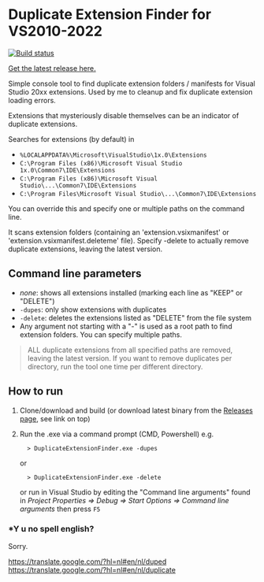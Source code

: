 # Duplicate Extension Finder for VS2010-2022

[![Build status](https://ci.appveyor.com/api/projects/status/cfgak6mw0v8fg9d2?svg=true)](https://ci.appveyor.com/project/remcoros/duplicateextensionfinder)

[Get the latest release here.](https://github.com/remcoros/DuplicateExtensionFinder/releases)

Simple console tool to find duplicate extension folders / manifests for Visual Studio 20xx extensions. Used by me to cleanup and fix duplicate extension loading errors.

Extensions that mysteriously disable themselves can be an indicator of duplicate extensions.

Searches for extensions (by default) in

 * `%LOCALAPPDATA%\Microsoft\VisualStudio\1x.0\Extensions`
 * `C:\Program Files (x86)\Microsoft Visual Studio 1x.0\Common7\IDE\Extensions`
 * `C:\Program Files (x86)\Microsoft Visual Studio\...\Common7\IDE\Extensions`
 * `C:\Program Files\Microsoft Visual Studio\...\Common7\IDE\Extensions`

You can override this and specify one or multiple paths on the command line.

It scans extension folders (containing an 'extension.vsixmanifest' or 'extension.vsixmanifest.deleteme' file). 
Specify -delete to actually remove duplicate extensions, leaving the latest version.

## Command line parameters

 * _none_: shows all extensions installed (marking each line as "KEEP" or "DELETE")
 * `-dupes`: only show extensions with duplicates
 * `-delete`: deletes the extensions listed as "DELETE" from the file system
 * Any argument not starting with a "-" is used as a root path to find extension folders. You can specify multiple paths.

 > ALL duplicate extensions from all specified paths are removed, leaving the latest version. 
 > If you want to remove duplicates per directory, run the tool one time per different directory.

## How to run

1. Clone/download and build (or download latest binary from the [Releases page](https://github.com/remcoros/DuplicateExtensionFinder/releases), see link on top)
2. Run the .exe via a command prompt (CMD, Powershell) e.g.
      
         > DuplicateExtensionFinder.exe -dupes

    or

         > DuplicateExtensionFinder.exe -delete
  
    or run in Visual Studio by editing the "Command line arguments" found in _Project Properties => Debug => Start Options => Command line arguments_ then press `F5`

### \*Y u no spell english?

Sorry.

https://translate.google.com/?hl=nl#en/nl/duped
https://translate.google.com/?hl=nl#en/nl/duplicate